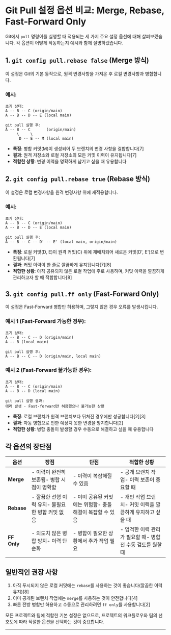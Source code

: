 # Git Pull 설정 옵션 비교: Merge, Rebase, Fast-Forward Only

Git에서 `pull` 명령어를 실행할 때 적용되는 세 가지 주요 설정 옵션에 대해 살펴보겠습니다. 각 옵션이 어떻게 작동하는지 예시와 함께 설명하겠습니다.

## 1. `git config pull.rebase false` (Merge 방식)

이 설정은 Git의 기본 동작으로, 원격 변경사항을 가져온 후 로컬 변경사항과 병합합니다.

### 예시:
```
초기 상태:
A -- B -- C (origin/main)
A -- B -- D -- E (local main)

git pull 실행 후:
A -- B -- C       (origin/main)
     \     \
      D -- E -- M (local main)
```

- **특징**: 병합 커밋(M)이 생성되어 두 브랜치의 변경 사항을 결합합니다[7]
- **결과**: 원격 저장소와 로컬 저장소의 모든 커밋 이력이 유지됩니다[7]
- **적합한 상황**: 변경 이력을 명확하게 남기고 싶을 때 유용합니다

## 2. `git config pull.rebase true` (Rebase 방식)

이 설정은 로컬 변경사항을 원격 변경사항 위에 재적용합니다.

### 예시:
```
초기 상태:
A -- B -- C (origin/main)
A -- B -- D -- E (local main)

git pull 실행 후:
A -- B -- C -- D' -- E' (local main, origin/main)
```

- **특징**: 로컬 커밋(D, E)이 원격 커밋(C) 위에 재배치되어 새로운 커밋(D', E')으로 변환됩니다[7]
- **결과**: 커밋 이력이 한 줄로 깔끔하게 유지됩니다[7][8]
- **적합한 상황**: 아직 공유되지 않은 로컬 작업에 주로 사용하며, 커밋 이력을 깔끔하게 관리하고자 할 때 적합합니다[8]

## 3. `git config pull.ff only` (Fast-Forward Only)

이 설정은 Fast-Forward 병합만 허용하며, 그렇지 않은 경우 오류를 발생시킵니다.

### 예시 1 (Fast-Forward 가능한 경우):
```
초기 상태:
A -- B -- C -- D (origin/main)
A -- B (local main)

git pull 실행 후:
A -- B -- C -- D (origin/main, local main)
```

### 예시 2 (Fast-Forward 불가능한 경우):
```
초기 상태:
A -- B -- C (origin/main)
A -- B -- D (local main)

git pull 실행 결과:
에러 발생 - Fast-forward만 허용했으나 불가능한 상황
```

- **특징**: 로컬 브랜치가 원격 브랜치보다 뒤쳐진 경우에만 성공합니다[2][3]
- **결과**: 자동 병합으로 인한 예상치 못한 변경을 방지합니다[2]
- **적합한 상황**: 병합 충돌이 발생할 경우 수동으로 해결하고 싶을 때 유용합니다

## 각 옵션의 장단점

| 옵션 | 장점 | 단점 | 적합한 상황 |
|------|------|------|------------|
| **Merge** | - 이력이 완전히 보존됨- 병합 시점이 명확함 | - 이력이 복잡해질 수 있음 | - 공개 브랜치 작업- 이력 보존이 중요할 때 |
| **Rebase** | - 깔끔한 선형 이력 유지- 불필요한 병합 커밋 없음 | - 이미 공유된 커밋에는 위험함- 충돌 해결이 복잡할 수 있음 | - 개인 작업 브랜치- 커밋 이력을 깔끔하게 유지하고 싶을 때 |
| **FF Only** | - 의도치 않은 병합 방지- 이력 단순화 | - 병합이 필요한 상황에서 추가 작업 필요 | - 엄격한 이력 관리가 필요할 때- 병합 전 수동 검토를 원할 때 |

## 일반적인 권장 사항

1. 아직 푸시되지 않은 로컬 커밋에는 `rebase`를 사용하는 것이 좋습니다(깔끔한 이력 유지)[8]
2. 이미 공개된 브랜치 작업에는 `merge`를 사용하는 것이 안전합니다[4]
3. 빠른 전방 병합만 허용하고 수동으로 관리하려면 `ff only`를 사용합니다[2]

모든 프로젝트와 팀에 적합한 기본 설정은 없으므로, 프로젝트의 워크플로우와 팀의 선호도에 따라 적절한 옵션을 선택하는 것이 중요합니다.

---

